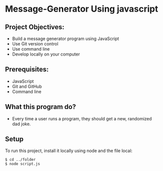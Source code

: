 # Message-Generator Using javascript

## Project Objectives:

+ Build a message generator program using JavaScript
+ Use Git version control
+ Use command line
+ Develop locally on your computer

## Prerequisites:

+ JavaScript
+ Git and GitHub
+ Command line

## What this program do?

+ Every time a user runs a program, they should get a new, randomized dad joke.

## Setup

To run this project, install it locally using node and the file local:

    $ cd ../folder
    $ node script.js


